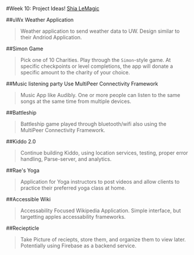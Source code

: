 #Week 10: Project Ideas!
[Shia LeMagic](http://imgur.com/a/qFIHs)  

##uWx Weather Application
> Weather application to send weather data to UW. Design similar to their Andriod Application.

##Simon Game
> Pick one of 10 Charities. Play through the `Simon`-style game. At specific checkpoints or level completions, the app will donate a specific amount to the charity of your choice. 

##Music listening party
Use MultiPeer Connectivity Framework
> Music App like Audibly. One or more people can listen to the same songs at the same time from multiple devices.  

##Battleship
> Battleship game played through bluetooth/wifi also using the MultiPeer Connectivity Framework.

##Kiddo 2.0
> Continue building Kiddo, using location services, testing, proper error handling, Parse-server, and analytics.  

##Rae's Yoga
> Application for Yoga instructors to post videos and allow clients to practice their preferred yoga class at home.

##Accessible Wiki
> Accessability Focused Wikipedia Application. Simple interface, but targetting apples accessability frameworks.

##Reciepticle
> Take Picture of reciepts, store them, and organize them to view later. Potentially using Firebase as a backend service. 

